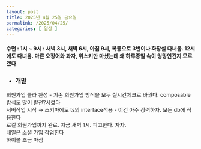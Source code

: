 ```yaml
---
layout: post
title: 2025년 4월 25일 금요일
permalink: /2025/04/25/
categories: [ 일상 ]
---
```

#### 수면 : 1시 ~ 9시 : 새벽 3시, 새벽 6시, 아침 9시, 복통으로 3번이나 화장실 다녀옴. 12시에도 다녀옴. 마른 오징어와 과자, 위스키만 마셨는데 왜 하루종일 속이 엉망인건지 모르겠다<br/>
* ### 개발<br/>
회원가입 클라 완성 - 기존 회원가입 방식을 모두 실시간체크로 바꿨다. composable 방식도 많이 발전?시켰다<br/>
서버작업 시작 → 스키마에도 ts의 interface적용 - 이건 아주 강력하자. 모든 db에 적용한다<br/>
로컬 회원가입까지 완료. 지금 새벽 1시. 피고한다. 자자.<br/>
내일은 소셜 가입 작업한다<br/>
하이볼 조금 마심